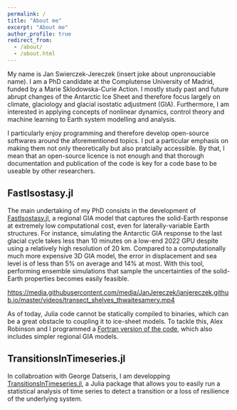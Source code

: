 ```yaml
---
permalink: /
title: "About me"
excerpt: "About me"
author_profile: true
redirect_from:
  - /about/
  - /about.html
---
```


My name is Jan Swierczek-Jereczek (insert joke about unpronouciable name). I am a PhD candidate at the Complutense University of Madrid, funded by a Marie Sklodowska-Curie Action. I mostly study past and future abrupt changes of the Antarctic Ice Sheet and therefore focus largely on climate, glaciology and glacial isostatic adjustment (GIA). Furthermore, I am interested in applying concepts of nonlinear dynamics, control theory and machine learning to Earth system modelling and analysis.

I particularly enjoy programming and therefore develop open-source softwares around the aforementioned topics. I put a particular emphasis on making them not only theoretically but also pratcially accessible. By that, I mean that an open-source licence is not enough and that thorough documentation and publication of the code is key for a code base to be useable by other researchers.

## FastIsostasy.jl

The main undertaking of my PhD consists in the development of [FastIsostasy.jl](https://github.com/JanJereczek/FastIsostasy.jl), a regional GIA model that captures the solid-Earth response at extremely low computational cost, even for laterally-variable Earth structures. For instance, simulating the Antarctic GIA response to the last glacial cycle takes less than 10 minutes on a low-end 2022 GPU despite using a relatively high resolution of 20 km. Compared to a computationally much more expensive 3D GIA model, the error in displacement and sea level is of less than 5% on average and 14% at most. With this tool, performing ensemble simulations that sample the uncertainties of the solid-Earth properties becomes easily feasible.

<!-- <video width="320" height="240" controls>
  <source src="videos/transect_shelves_thwaitesamery.mp4" type="video/mp4">
</video> -->

https://media.githubusercontent.com/media/JanJereczek/janjereczek.github.io/master/videos/transect_shelves_thwaitesamery.mp4

As of today, Julia code cannot be statically compiled to binaries, which can be a great obstacle to coupling it to ice-sheet models. To tackle this, Alex Robinson and I programmed a [Fortran version of the code](https://github.com/palma-ice/isostasy), which also includes simpler regional GIA models.

## TransitionsInTimeseries.jl

In collabroation with George Datseris, I am developping [TransitionsInTimeseries.jl](https://github.com/JuliaDynamics/TransitionsInTimeseries.jl), a Julia package that allows you to easily run a statistical analysis of time series to detect a transition or a loss of resilience of the underlying system.

<!-- 
## Making a positive change in science

Science has historically been the playground of a priviliged demographic, to say the least. This is not only yet another pernicious expression of violence but also a big obstacle to science itself. The lack of diversity has led to truly insane theories, like craniometry. On the other hand, sound theories often served brutal purposes and geoscience was, in the first place, largely motivated by the extractivism of the colonial powers. Academics tend to cherish factual formulations and here goes mine: this is outright shit and needs to be changed. I hope to contribute to an inclusive, kind and therefore strong way of doing science.

## Strengthening the future of public science

Currently, a lot of faith is placed in the hand of private companies as drivers of the scientifical and technical progress. This results, for instance, in tax advantages that are usually motivated by the competition between countries in a global world. In essence, this is public funding given away without setting basic requirements like accountability, accessibility and democratic decision process. Public education and research remains the only way of making science ethical and transparent. As a matter of fact, it funds my daily work, which consist in publishing open-source (geo-)scientific software and open-access articles summarising the results obtained with my collaborators.

## Some examples of my work

### Glacial isostatic adjustment of Antarctica over the last glacial cycle
 -->
